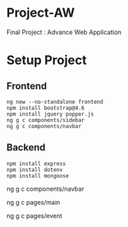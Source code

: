 # Project-AW
Final Project : Advance Web Application

# Setup Project
## Frontend
```
ng new --no-standalone frontend
npm install bootstrap@4.6
npm install jquery popper.js
ng g c components/sidebar
ng g c components/navbar
```
## Backend
```
npm install express
npm install dotenv
npm install mongoose
```

ng g c components/navbar

ng g c pages/main

ng g c pages/event
